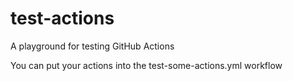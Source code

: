 # test-actions
A playground for testing GitHub Actions

You can put your actions into the test-some-actions.yml workflow
